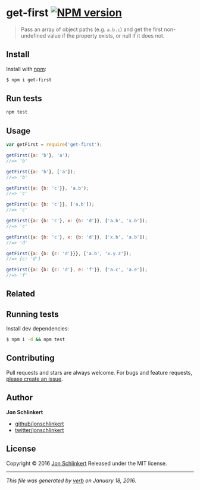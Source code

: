 # get-first [![NPM version](https://img.shields.io/npm/v/get-first.svg)](https://www.npmjs.com/package/get-first)

> Pass an array of object paths (e.g. `a.b.c`) and get the first non-undefined value if the property exists, or null if it does not.

## Install
Install with [npm](https://www.npmjs.com/):

```sh
$ npm i get-first
```

## Run tests

```bash
npm test
```

## Usage

```js
var getFirst = require('get-first');

getFirst({a: 'b'}, 'a');
//=> 'b'

getFirst({a: 'b'}, ['a']);
//=> 'b'

getFirst({a: {b: 'c'}}, 'a.b');
//=> 'c'

getFirst({a: {b: 'c'}}, ['a.b']);
//=> 'c'

getFirst({a: {b: 'c'}, x: {b: 'd'}}, ['a.b', 'x.b']);
//=> 'c'

getFirst({a: {b: 'c'}, x: {b: 'd'}}, ['x.b', 'a.b']);
//=> 'd'

getFirst({a: {b: {c: 'd'}}}, ['a.b', 'x.y.z']);
//=> {c: 'd'}

getFirst({a: {b: {c: 'd'}, e: 'f'}}, ['a.c', 'a.e']);
//=> 'f'
```

## Related


## Running tests
Install dev dependencies:

```sh
$ npm i -d && npm test
```

## Contributing
Pull requests and stars are always welcome. For bugs and feature requests, [please create an issue](https://github.com/jonschlinkert/get-first/issues/new).

## Author
**Jon Schlinkert**

+ [github/jonschlinkert](https://github.com/jonschlinkert)
+ [twitter/jonschlinkert](http://twitter.com/jonschlinkert) 

## License
Copyright © 2016 [Jon Schlinkert](https://github.com/jonschlinkert)
Released under the MIT license.

***

_This file was generated by [verb](https://github.com/verbose/verb) on January 18, 2016._
